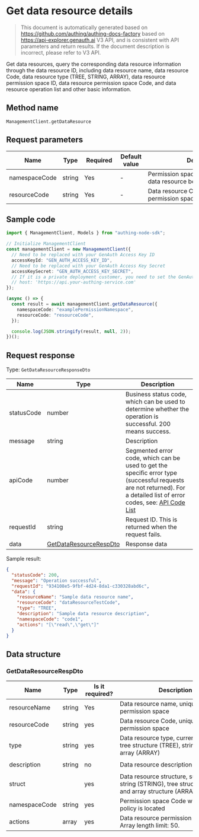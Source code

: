 # Get data resource details

<!--
Warning⚠️:
Do not modify this document directly,
https://github.com/Authing/authing-docs-factory
Use this project to generate
-->

<LastUpdated />

> This document is automatically generated based on https://github.com/authing/authing-docs-factory based on https://api-explorer.genauth.ai V3 API, and is consistent with API parameters and return results. If the document description is incorrect, please refer to V3 API.

Get data resources, query the corresponding data resource information through the data resource ID, including data resource name, data resource Code, data resource type (TREE, STRING, ARRAY), data resource permission space ID, data resource permission space Code, and data resource operation list and other basic information.

## Method name

`ManagementClient.getDataResource`

## Request parameters

| Name          | Type   | <div style="width:80px">Required</div> | <div style="width:60px">Default value</div> | <div style="width:300px">Description</div>               | <div style="width:200px">Example value</div> |
| ------------- | ------ | -------------------------------------- | ------------------------------------------- | -------------------------------------------------------- | -------------------------------------------- |
| namespaceCode | string | Yes                                    | -                                           | Permission space Code to which the data resource belongs | `examplePermissionNamespace`                 |
| resourceCode  | string | Yes                                    | -                                           | Data resource Code, unique in the permission space       | `dataResourceTestCode`                       |

## Sample code

```ts
import { ManagementClient, Models } from "authing-node-sdk";

// Initialize ManagementClient
const managementClient = new ManagementClient({
  // Need to be replaced with your GenAuth Access Key ID
  accessKeyId: "GEN_AUTH_ACCESS_KEY_ID",
  // Need to be replaced with your GenAuth Access Key Secret
  accessKeySecret: "GEN_AUTH_ACCESS_KEY_SECRET",
  // If it is a private deployment customer, you need to set the GenAuth service domain name
  // host: 'https://api.your-authing-service.com'
});

(async () => {
  const result = await managementClient.getDataResource({
    namespaceCode: "examplePermissionNamespace",
    resourceCode: "resourceCode",
  });

  console.log(JSON.stringify(result, null, 2));
})();
```

## Request response

Type: `GetDataResourceResponseDto`

| Name       | Type                                                         | Description                                                                                                                                                                                                                                                                                                                                    |
| ---------- | ------------------------------------------------------------ | ---------------------------------------------------------------------------------------------------------------------------------------------------------------------------------------------------------------------------------------------------------------------------------------------------------------------------------------------- |
| statusCode | number                                                       | Business status code, which can be used to determine whether the operation is successful. 200 means success.                                                                                                                                                                                                                                   |
| message    | string                                                       | Description                                                                                                                                                                                                                                                                                                                                    |
| apiCode    | number                                                       | Segmented error code, which can be used to get the specific error type (successful requests are not returned). For a detailed list of error codes, see: [API Code List](https://api-explorer.genauth.ai/?tag=group/%E5%BC%80%E5%8F%91%E5%87%86%E5%A4%87#tag/%E5%BC%80%E5%8F%91%E5%87%86%E5%A4%87/%E9%94%99%E8%AF%AF%E5%A4%84%E7%90%86/apiCode) |
| requestId  | string                                                       | Request ID. This is returned when the request fails.                                                                                                                                                                                                                                                                                           |
| data       | <a href="#GetDataResourceRespDto">GetDataResourceRespDto</a> | Response data                                                                                                                                                                                                                                                                                                                                  |

Sample result:

```json
{
  "statusCode": 200,
  "message": "Operation successful",
  "requestId": "934108e5-9fbf-4d24-8da1-c330328abd6c",
  "data": {
    "resourceName": "Sample data resource name",
    "resourceCode": "dataResourceTestCode",
    "type": "TREE",
    "description": "Sample data resource description",
    "namespaceCode": "code1",
    "actions": "[\"read\",\"get\"]"
  }
}
```

## Data structure

### <a id="GetDataResourceRespDto"></a> GetDataResourceRespDto

| Name          | Type   | <div style="width:80px">Is it required?</div> | <div style="width:300px">Description</div>                                                            | <div style="width:200px">Sample value</div> |
| ------------- | ------ | --------------------------------------------- | ----------------------------------------------------------------------------------------------------- | ------------------------------------------- |
| resourceName  | string | Yes                                           | Data resource name, unique in the permission space                                                    | `Sample data resource name`                 |
| resourceCode  | string | yes                                           | Data resource Code, unique in the permission space                                                    | `dataResourceTestCode`                      |
| type          | string | yes                                           | Data resource type, currently supports tree structure (TREE), string (STRING), array (ARRAY)          | TREE                                        |
| description   | string | no                                            | Data resource description                                                                             | `Sample data resource description`          |
| struct        |        | yes                                           | Data resource structure, supports string (STRING), tree structure (TREE) and array structure (ARRAY). |                                             |
| namespaceCode | string | yes                                           | Permission space Code where the data policy is located                                                | `code1`                                     |
| actions       | array  | yes                                           | Data resource permission operation list Array length limit: 50.                                       | `["read","get"]`                            |
